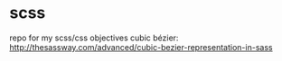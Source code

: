 # scss
repo for my scss/css objectives
cubic b&eacute;zier: http://thesassway.com/advanced/cubic-bezier-representation-in-sass